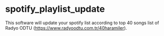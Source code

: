 # spotify_playlist_update

This software will update your spotify list according to top 40 songs list of Radyo ODTU (https://www.radyoodtu.com.tr/40haramiler).
